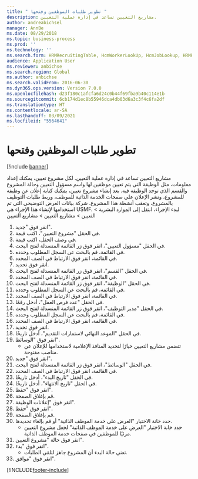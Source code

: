 ```yaml
---
title: " تطوير طلبات الموظفين وفتحها "
description: مشاريع التعيين تساعد في إدارة عملية التعيين.
author: andreabichsel
manager: AnnBe
ms.date: 08/29/2018
ms.topic: business-process
ms.prod: ''
ms.technology: ''
ms.search.form: HRMRecruitingTable, HcmWorkerLookUp, HcmJobLookup, HRMRecruitingMedia, HRMRecruitingJobAd
audience: Application User
ms.reviewer: anbichse
ms.search.region: Global
ms.author: anbichse
ms.search.validFrom: 2016-06-30
ms.dyn365.ops.version: Version 7.0.0
ms.openlocfilehash: d23f180c1afcfa6d24c0b44f69fba9b40c114e1b
ms.sourcegitcommit: 6cb174d1ec8b55946dca4db03d6a3c3f4c6fa2df
ms.translationtype: HT
ms.contentlocale: ar-SA
ms.lasthandoff: 03/09/2021
ms.locfileid: "5564641"
---
```

# <a name="develop-and-open-job-requisition"></a> تطوير طلبات الموظفين وفتحها 

[!include [banner](../../includes/banner.md)]

مشاريع التعيين تساعد في إدارة عملية التعيين. لكل مشروع تعيين، يمكنك إعداد معلومات، مثل الوظيفة التي يتم تعيين موظفين لها واسم مسؤول التعيين‬ وحالة المشروع والقسم الذي توجد الوظيفة فيه. بعد إنشاء مشروع تعيين، يمكنك كتابة إعلان عن وظيفة للمشروع، ونشر الإعلان على صفحات الخدمة الذاتية للموظف، وربط طلبات التوظيف بالمشروع، وتعقب أنشطة هذا المشروع. شركة بيانات العرض التوضيحي التي تم استخدامها لإنشاء هذا الإجراء هي USMF. لبدء الإجراء، انتقل إلى الموارد البشرية > التعيين > مشاريع التعيين > مشاريع التعيين

1. انقر فوق "جديد".
2. في الحقل "مشروع التعيين"، اكتب قيمة.
3. في وصف الحقل، اكتب قيمة.
4. في الحقل "مسؤول التعيين"، انقر فوق زر القائمة المنسدلة لفتح البحث.
5. في القائمة، قم بالبحث عن السجل المطلوب وحدده.
6. في القائمة، انقر فوق الارتباط في الصف المحدد.
7. انقر فوق تحديد.
8. في الحقل "القسم"، انقر فوق زر القائمة المنسدلة لفتح البحث.
9. في القائمة، انقر فوق الارتباط في الصف المحدد.
10. في الحقل "الوظيفة"، انقر فوق زر القائمة المنسدلة لفتح البحث.
11. في القائمة، قم بالبحث عن السجل المطلوب وحدده.
12. في القائمة، انقر فوق الارتباط في الصف المحدد.
13. في الحقل "عدد فرص العمل‬"، أدخل رقمًا.
14. في الحقل "مدير التوظيف‬"، انقر فوق زر القائمة المنسدلة لفتح البحث.
15. في القائمة، قم بالبحث عن السجل المطلوب وحدده.
16. في القائمة، انقر فوق الارتباط في الصف المحدد.
17. انقر فوق تحديد.
18. في الحقل "الموعد النهائي لاستمارات التقديم‬"، أدخل تاريخًا.
19. انقر فوق "الوسائط‬".
    * تتضمن مشاريع التعيين خيارًا لتحديد المنافذ الإعلامية لاستخدامها للإعلان عن مناصب مفتوحة.  
20. انقر فوق "جديد".
21. في الحقل "الوسائط"، انقر فوق زر القائمة المنسدلة لفتح البحث.
22. في القائمة، انقر فوق الارتباط في الصف المحدد.
23. في الحقل "تاريخ البدء"، أدخل تاريخًا.
24. في الحقل "تاريخ الانتهاء"، أدخل تاريخًا.
25. انقر فوق "حفظ".
26. قم بإغلاق الصفحة.
27. انقر فوق "إعلانات الوظيفة".
28. انقر فوق "حفظ".
29. قم بإغلاق الصفحة.
30. حدد خانة الاختيار "العرض على خدمة الموظف الذاتية‬" أو قم بإلغاء تحديدها.
    * حدد خانة الاختيار "العرض على خدمة الموظف الذاتية‬" لجعل مشروع التعيين مرئيًا للموظفين في صفحات خدمة الموظف الذاتية‬.  
31. انقر فوق حالة "مشروع التعيين".
32. انقر فوق "بدء".
    * تعني حالة البدء أن المشروع جاهز لتلقي الطلبات.  
33. انقر فوق "موافق".



[!INCLUDE[footer-include](../../../../includes/footer-banner.md)]